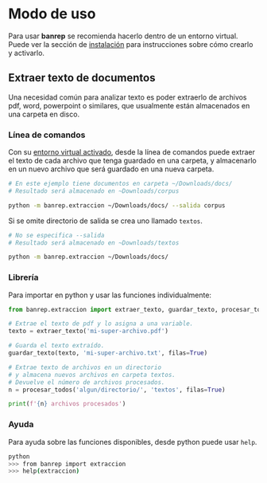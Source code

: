 # Modo de uso

Para usar **banrep** se recomienda hacerlo dentro de un entorno virtual. Puede ver la sección de [instalación][install] para instrucciones sobre cómo crearlo y activarlo.

[install]: instalacion.md

## Extraer texto de documentos

Una necesidad común para analizar texto es poder extraerlo de archivos pdf, word, powerpoint o similares, que usualmente están almacenados en una carpeta en disco.

### Línea de comandos

Con su [entorno virtual activado][install], desde la línea de comandos puede extraer el texto de cada archivo que tenga guardado en una carpeta, y almacenarlo en un nuevo archivo que será guardado en una nueva carpeta.

```bash
# En este ejemplo tiene documentos en carpeta ~/Downloads/docs/
# Resultado será almacenado en ~Downloads/corpus

python -m banrep.extraccion ~/Downloads/docs/ --salida corpus
```

Si se omite directorio de salida se crea uno llamado `textos`.

```bash
# No se especifica --salida
# Resultado será almacenado en ~Downloads/textos

python -m banrep.extraccion ~/Downloads/docs/
```

### Librería

Para importar en python y usar las funciones individualmente:

```python
from banrep.extraccion import extraer_texto, guardar_texto, procesar_todos

# Extrae el texto de pdf y lo asigna a una variable.
texto = extraer_texto('mi-super-archivo.pdf')

# Guarda el texto extraído.
guardar_texto(texto, 'mi-super-archivo.txt', filas=True)

# Extrae texto de archivos en un directorio
# y almacena nuevos archivos en carpeta textos.
# Devuelve el número de archivos procesados.
n = procesar_todos('algun/directorio/', 'textos', filas=True)

print(f'{n} archivos procesados')
```

### Ayuda

Para ayuda sobre las funciones disponibles, desde python puede usar `help`.

```bash
python
>>> from banrep import extraccion
>>> help(extraccion)
```
